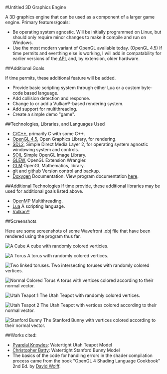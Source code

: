 
#Untitled 3D Graphics Engine 

A 3D graphics engine that can be used as a component of a larger game engine.
Primary features/goals:
* Be operating system agnostic.  Will be initially programmed on Linux, but
should only require minor changes to make it compile and run on Windows.
* Use the most modern variant of OpenGL available today. (OpenGL 4.5)  If time
permits and everthing else is working, I will add in compatability for earlier
versions of the <abbr title="Application Program Interface">API</abbr>, and, by
extension, older hardware.

##Additional Goals

If time permits, these additional feature will be added.
* Provide basic scripting system through either Lua or a custom byte-code based
language.
* Add collision detection and response.
* Change to or add a Vulkan®-based rendering system.
* Add support for multithreading.
* Create a simple demo "game".

##Technologies, Libraries, and Languages Used
* [C](http://en.cppreference.com/w/c/)/[C++](http://en.cppreference.com/w/cpp/),
primarily C with some C++.
* [OpenGL 4.5](https://www.opengl.org/about/), Open Graphics Library, for rendering.
* [SDL2](https://www.libsdl.org/index.php), Simple Direct Media Layer 2, for
operating system agnostic windowing system and controls.
* [SOIL](http://www.lonesock.net/soil.html) Simple OpenGL Image Library.
* [GLEW](http://glew.sourceforge.net/), OpenGL Extension Wrangler.
* [GLM](http://glm.g-truc.net/0.9.4/) OpenGL Mathematics, library.
* git and [github](https://github.com/) Version control and backup.
* [Doxygen](http://www.stack.nl/~dimitri/doxygen/) Documentation.  View
program documentation
[here](http://www.ecst.csuchico.edu/~tcarrel/Senior_Project/html/index.html).

##Additional Technologies
If time provide, these additional libraries may be used for additional goals
listed above.
* [OpenMP](http://www.openmp.org/) Multithreading.
* [Lua](https://www.lua.org/) A scripting language.
* [Vulkan®](https://www.khronos.org/vulkan/)

##Screenshots

Here are some screenshots of some Wavefront .obj file that have been rendered
using the program thus far.

![A Cube](/.Images/cube.png)
A cube with randomly colored verticies.

![A Torus](/.Images/torus.png)
A torus with randomly colored vertices.

![Two linked toruses.](/.Images/toruses.png)
Two intersecting toruses with randomly colored vertices.

![Normal Colored Torus](/.Images/torus_normals.png)
A torus with vertices colored according to their normal vector.

![Utah Teapot 1](/.Images/utah_teapot.2.jpg)
The Utah Teapot with randomly colored vertices.

![Utah Teapot 2](/.Images/utah_teapot.1.jpg)
The Utah Teapot with vertices colored according to their normal vector.

![Stanford Bunny](/.Images/stanford_bunny.png)
The Stanford Bunny with vertices colored according to their normal vector.

##Works cited:
* [Pyarelal Knowles](http://goanna.cs.rmit.edu.au/~pknowles/models.html): 
Watertight Utah Teapot Model
* [Christopher Batty](https://cs.uwaterloo.ca/~c2batty/): Watertight Stanford
Bunny Model
* The basics of the code for handling errors in the shader compilation process
came from the book "OpenGL 4 Shading Language Cookbook" 2nd Ed. by
[David Wolff](https://github.com/daw42/glslcookbook).


